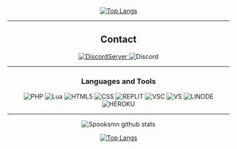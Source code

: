 <div align="center">
  

 [![Top Langs](https://github-readme-stats.vercel.app/api/top-langs/?username=anuraghazra)](https://github.com/anuraghazra/github-readme-stats)

-------------------
 
## Contact



<a href="https://discord.com/invite/YBarExdreQ">![DiscordServer](https://img.shields.io/badge/Online-150-brightgreen?label=Discord%20Server&logo=Discord&colorB=5865F2&style=for-the-badge&logoColor=white)
</a> ![Discord](https://img.shields.io/badge/-Spooks%233037-9cf)
 
-------------------
 
### Languages and Tools  
  ![PHP](https://img.shields.io/badge/PHP-777BB4?style=for-the-badge&logo=php&logoColor=white)
  ![Lua](https://img.shields.io/badge/Lua-2C2D72?style=for-the-badge&logo=lua&logoColor=white)
  ![HTML5](https://img.shields.io/badge/HTML5-E34F26?style=for-the-badge&logo=html5&logoColor=white)
  ![CSS](https://img.shields.io/badge/CSS-239120?&style=for-the-badge&logo=css3&logoColor=white)
  ![REPLIT](https://img.shields.io/badge/replit-667881?style=for-the-badge&logo=replit&logoColor=white)
  ![VSC](https://img.shields.io/badge/Visual_Studio_Code-0078D4?style=for-the-badge&logo=visual%20studio%20code&logoColor=white)
  ![VS](https://img.shields.io/badge/Visual_Studio-5C2D91?style=for-the-badge&logo=visual%20studio&logoColor=white)
  ![LINODE](https://img.shields.io/badge/Linode-00A95C?style=for-the-badge&logo=Linode&logoColor=white)
  ![HEROKU](https://img.shields.io/badge/Heroku-430098?style=for-the-badge&logo=heroku&logoColor=white)


-------------------
  
![Spooksmn github stats](https://github-readme-stats.vercel.app/api?username=Spooksmn&show_icons=true&theme=radical&count_private=true&include_all_commits=true)
 
   [![Top Langs](https://github-readme-stats.vercel.app/api/top-langs/?username=anuraghazra)](https://github.com/Spooksmn/github-readme-stats)
 
 <div>

